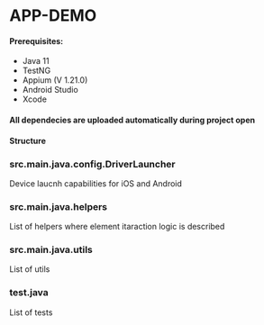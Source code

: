 # APP-DEMO

#### Prerequisites:
- Java 11
- TestNG
- Appium (V 1.21.0)
- Android Studio
- Xcode


#### All dependecies are uploaded automatically during project open


#### Structure

### src.main.java.config.DriverLauncher
Device laucnh capabilities for iOS and Android

### src.main.java.helpers
List of helpers where element itaraction logic is described 

### src.main.java.utils
List of utils

### test.java
List of tests
